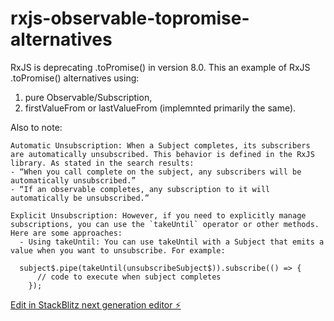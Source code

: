 # rxjs-observable-topromise-alternatives

RxJS is deprecating .toPromise() in version 8.0. This an example of RxJS .toPromise() alternatives using:

1. pure Observable/Subscription,
2. firstValueFrom or lastValueFrom (implemnted primarily the same).

Also to note:

    Automatic Unsubscription: When a Subject completes, its subscribers are automatically unsubscribed. This behavior is defined in the RxJS library. As stated in the search results:
    - “When you call complete on the subject, any subscribers will be automatically unsubscribed.”
    - “If an observable completes, any subscription to it will automatically be unsubscribed.”

    Explicit Unsubscription: However, if you need to explicitly manage subscriptions, you can use the `takeUntil` operator or other methods. Here are some approaches:
      - Using takeUntil: You can use takeUntil with a Subject that emits a value when you want to unsubscribe. For example:

      subject$.pipe(takeUntil(unsubscribeSubject$)).subscribe(() => {
          // code to execute when subject completes
        });

[Edit in StackBlitz next generation editor ⚡️](https://stackblitz.com/~/github.com/hughknaus/rxjs-observable-topromise-alternatives)
